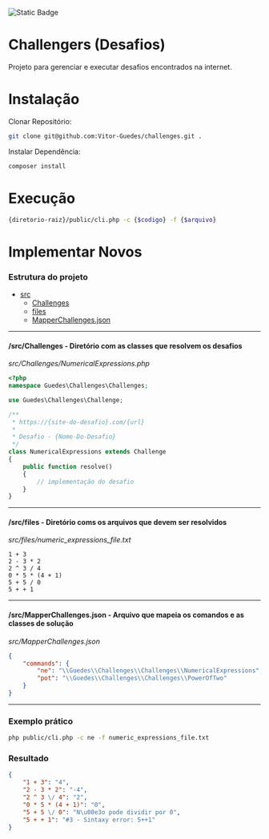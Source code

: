 ![Static Badge](https://img.shields.io/badge/PHP:8.3-blue)

# Challengers (Desafios)
Projeto para gerenciar e executar desafios encontrados na internet.

# Instalação

Clonar Repositório:

```bash
git clone git@github.com:Vitor-Guedes/challenges.git .
```

Instalar Dependência:

```bash
composer install
```

# Execução

```bash
{diretorio-raiz}/public/cli.php -c {$codigo} -f {$arquivo}
```

# Implementar Novos

### Estrutura do projeto
* [src](./src/)
    * [Challenges](./src/Challenges/) 
    * [files](./src/files/)
    * [MapperChallenges.json](./src/MapperChallenges.json)

---

#### /src/Challenges - Diretório com as classes que resolvem os desafios

*src/Challenges/NumericalExpressions.php*

```php
<?php
namespace Guedes\Challenges\Challenges;

use Guedes\Challenges\Challenge;

/**
 * https://{site-do-desafio}.com/{url}
 * 
 * Desafio - {Nome-Do-Desafio}
 */
class NumericalExpressions extends Challenge
{   
    public function resolve()
    {
        // implementação do desafio
    }
}
```

--- 

#### /src/files - Diretório coms os arquivos que devem ser resolvidos

*src/files/numeric_expressions_file.txt*

```
1 + 3
2 - 3 * 2
2 ^ 3 / 4
0 * 5 * (4 + 1)
5 + 5 / 0
5 + + 1
```

---

#### /src/MapperChallenges.json - Arquivo que mapeia os comandos e as classes de solução

*src/MapperChallenges.json*

```json
{
    "commands": {
        "ne": "\\Guedes\\Challenges\\Challenges\\NumericalExpressions",
        "pot": "\\Guedes\\Challenges\\Challenges\\PowerOfTwo"
    }
}
```

--- 

### Exemplo prático

```bash
php public/cli.php -c ne -f numeric_expressions_file.txt
```
### Resultado

```json
{
    "1 + 3": "4",
    "2 - 3 * 2": "-4",
    "2 ^ 3 \/ 4": "2",
    "0 * 5 * (4 + 1)": "0",
    "5 + 5 \/ 0": "N\u00e3o pode dividir por 0",
    "5 + + 1": "#3 - Sintaxy error: 5++1"
}
```